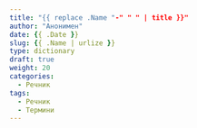 ```yaml
---
title: "{{ replace .Name "-" " " | title }}"
author: "Анонимен"
date: {{ .Date }}
slug: {{ .Name | urlize }}
type: dictionary
draft: true
weight: 20
categories:
  - Речник
tags:
  - Речник
  - Термини
---
```

